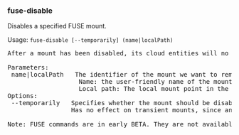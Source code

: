 ### fuse-disable
Disables a specified FUSE mount.

Usage: `fuse-disable [--temporarily] (name|localPath)`
<pre>
After a mount has been disabled, its cloud entities will no longer be accessible via the mount's local path. You may enable it again via fuse-enable.

Parameters:
 name|localPath   The identifier of the mount we want to remove. It can be one of the following:
                   Name: the user-friendly name of the mount, specified when it was added or by fuse-config.
                   Local path: The local mount point in the filesystem.
Options:
 --temporarily   Specifies whether the mount should be disabled only until the server is restarted.
                 Has no effect on transient mounts, since any action on them is always temporary.

Note: FUSE commands are in early BETA. They are not available in macOS. If you experience any issues, please contact support@mega.nz.
</pre>

